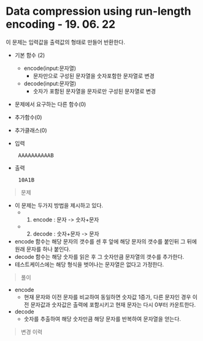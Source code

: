 # Data compression using run-length encoding  - 19. 06. 22

이 문제는 입력값을 출력값의 형태로 만들어 반환한다.

- 기본 함수 (2)
  - encode(input:문자열)
    - 문자만으로 구성된 문자열을 숫자포함한 문자열로 변경
  - decode(input:문자열)
    - 숫자가 포함된 문자열을 문자로만 구성된 문자열로 변경
- 문제에서 요구하는 다른 함수(0)
- 추가함수(0) 
- 추가클래스(0)


- 입력
  <pre> AAAAAAAAAAB </pre>
 
- 출력
  <pre> 10A1B </pre>

> 문제
  - 이 문제는 두가지 방법을 제시하고 있다.
    - 1. encode : 문자 -> 숫자+문자
    - 2. decode : 숫자+문자 -> 문자
  - encode 함수는 해당 문자의 갯수를 센 후 앞에 해당 문자의 갯수를 붙인뒤 그 뒤에 원래 문자를 하나 붙인다.
  - decode 함수는 해당 숫자를 읽은 후 그 숫자만큼 문자열의 갯수를 추가한다.
  - 테스트케이스에는 해당 형식을 벗어나는 문자열은 없다고 가정한다.

> 풀이
  - encode
    - 현재 문자와 이전 문자를 비교하여 동일하면 숫자값 1증가, 다른 문자인 경우 이전 문자값과 숫자값은 출력에 포함시키고 현재 문자는 다시 0부터 카운트한다.
  - decode
    - 숫자를 추출하여 해당 숫자만큼 해당 문자를 반복하여 문자열을 얻는다.
  

>변경 이력